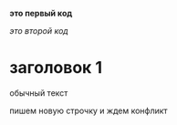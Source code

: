 **это первый код**

*это второй код*

# заголовок 1

обычный текст

пишем новую строчку и ждем конфликт